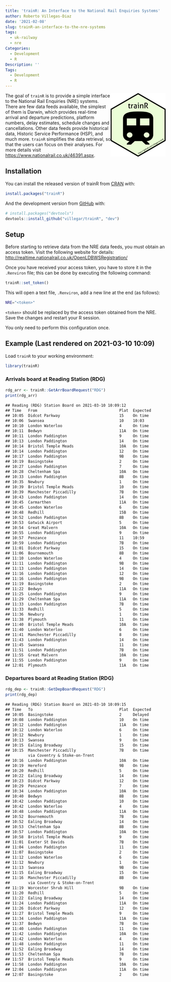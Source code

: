 ```yaml
---
title: 'trainR: An Interface to the National Rail Enquiries Systems'
author: Roberto Villegas-Diaz
date: '2021-02-08'
slug: trainR-an-interface-to-the-nre-systems
tags:
  - uk-railway
  - nre
Categories:
  - Development
  - R
Description: ''
Tags:
  - Development
  - R
---
```


<img src="https://raw.githubusercontent.com/villegar/trainR/main/inst/images/logo.png" alt="logo" align="right" height=200px/>

The goal of `trainR` is to provide a simple interface to the 
National Rail Enquiries (NRE) systems. There are few data feeds 
available, the simplest of them is Darwin, which provides real-time 
arrival and departure predictions, platform numbers, delay estimates, 
schedule changes and cancellations. Other data feeds provide historical 
data, Historic Service Performance (HSP), and much more. `trainR` 
simplifies the data retrieval, so that the users can focus on their 
analyses. For more details visit 
https://www.nationalrail.co.uk/46391.aspx.

## Installation

You can install the released version of trainR from [CRAN](https://CRAN.R-project.org) with:

``` r
install.packages("trainR")
```

And the development version from [GitHub](https://github.com/) with:

``` r
# install.packages("devtools")
devtools::install_github("villegar/trainR", "dev")
```

## Setup
Before starting to retrieve data from the NRE data feeds, you must obtain an access token. 
Visit the following website for details: http://realtime.nationalrail.co.uk/OpenLDBWSRegistration/

Once you have received your access token, you have to store it in the `.Renviron` file; this can be 
done by executing the following command:


```r
trainR::set_token()
```

This will open a text file, `.Renviron`, add a new line at the end (as follows):

```bash
NRE="<token>"
```

`<token>` should be replaced by the access token obtained from the NRE. Save the changes and restart 
your R session.

You only need to perform this configuration once.

## Example (Last rendered on 2021-03-10 10:09)

Load `trainR` to your working environment:

```r
library(trainR)
```

### Arrivals board at Reading Station (RDG)


```r
rdg_arr <- trainR::GetArrBoardRequest("RDG")
print(rdg_arr)
```

```
## Reading (RDG) Station Board on 2021-03-10 10:09:12
## Time   From                                    Plat  Expected
## 10:05  Didcot Parkway                          15    On time
## 10:06  Swansea                                 10    10:03
## 10:10  London Waterloo                         4     On time
## 10:11  Bedwyn                                  11A   On time
## 10:11  London Paddington                       9     On time
## 10:13  London Paddington                       14    On time
## 10:14  Bristol Temple Meads                    10A   On time
## 10:14  London Paddington                       12    On time
## 10:17  London Paddington                       9B    On time
## 10:19  Basingstoke                             2     On time
## 10:27  London Paddington                       7     On time
## 10:28  Cheltenham Spa                          10A   On time
## 10:33  London Paddington                       8B    On time
## 10:35  Newbury                                 1     On time
## 10:39  Bristol Temple Meads                    10    On time
## 10:39  Manchester Piccadilly                   7B    On time
## 10:43  London Paddington                       14    On time
## 10:45  Carmarthen                              11A   On time
## 10:45  London Waterloo                         6     On time
## 10:48  Redhill                                 15B   On time
## 10:52  London Paddington                       8B    On time
## 10:53  Gatwick Airport                         5     On time
## 10:54  Great Malvern                           10A   On time
## 10:55  London Paddington                       9     On time
## 10:57  Penzance                                11    10:59
## 10:59  London Paddington                       7B    On time
## 11:01  Didcot Parkway                          15    On time
## 11:06  Bournemouth                             8B    On time
## 11:10  London Waterloo                         4     On time
## 11:11  London Paddington                       9B    On time
## 11:13  London Paddington                       14    On time
## 11:16  London Paddington                       12    On time
## 11:16  London Paddington                       9B    On time
## 11:19  Basingstoke                             2     On time
## 11:22  Bedwyn                                  11A   On time
## 11:25  London Paddington                       9     On time
## 11:29  Cheltenham Spa                          11A   On time
## 11:33  London Paddington                       7B    On time
## 11:33  Redhill                                 5     On time
## 11:36  Newbury                                 1     On time
## 11:38  Plymouth                                11    On time
## 11:40  Bristol Temple Meads                    10A   On time
## 11:40  London Waterloo                         6     On time
## 11:41  Manchester Piccadilly                   8     On time
## 11:43  London Paddington                       14    On time
## 11:45  Swansea                                 11    On time
## 11:51  London Paddington                       7B    On time
## 11:55  Great Malvern                           10A   On time
## 11:55  London Paddington                       9     On time
## 12:01  Plymouth                                11A   On time
```

### Departures board at Reading Station (RDG)


```r
rdg_dep <- trainR::GetDepBoardRequest("RDG")
print(rdg_dep)
```

```
## Reading (RDG) Station Board on 2021-03-10 10:09:15
## Time   To                                      Plat  Expected
## 10:05  Basingstoke                             2     Delayed
## 10:08  London Paddington                       10    On time
## 10:12  London Paddington                       11A   On time
## 10:12  London Waterloo                         6     On time
## 10:12  Newbury                                 1     On time
## 10:13  Swansea                                 9     On time
## 10:15  Ealing Broadway                         15    On time
## 10:15  Manchester Piccadilly                   7B    On time
##        via Coventry & Stoke-on-Trent           
## 10:16  London Paddington                       10A   On time
## 10:19  Hereford                                9B    On time
## 10:20  Redhill                                 5     On time
## 10:22  Ealing Broadway                         14    On time
## 10:23  Didcot Parkway                          12    On time
## 10:29  Penzance                                7     On time
## 10:34  London Paddington                       10A   On time
## 10:40  Bedwyn                                  8B    On time
## 10:42  London Paddington                       10    On time
## 10:42  London Waterloo                         4     On time
## 10:48  London Paddington                       11A   On time
## 10:52  Bournemouth                             7B    On time
## 10:52  Ealing Broadway                         14    On time
## 10:53  Cheltenham Spa                          8B    On time
## 10:57  London Paddington                       10A   On time
## 10:58  Bristol Temple Meads                    9     On time
## 11:01  Exeter St Davids                        7B    On time
## 11:04  London Paddington                       11    On time
## 11:07  Basingstoke                             2     On time
## 11:12  London Waterloo                         6     On time
## 11:12  Newbury                                 1     On time
## 11:13  Swansea                                 9B    On time
## 11:15  Ealing Broadway                         15    On time
## 11:16  Manchester Piccadilly                   8B    On time
##        via Coventry & Stoke-on-Trent           
## 11:19  Worcester Shrub Hill                    9B    On time
## 11:20  Redhill                                 5     On time
## 11:22  Ealing Broadway                         14    On time
## 11:24  London Paddington                       11A   On time
## 11:26  Didcot Parkway                          12    On time
## 11:27  Bristol Temple Meads                    9     On time
## 11:34  London Paddington                       11A   On time
## 11:37  Bedwyn                                  7B    On time
## 11:40  London Paddington                       11    On time
## 11:42  London Paddington                       10A   On time
## 11:42  London Waterloo                         4     On time
## 11:48  London Paddington                       11    On time
## 11:52  Ealing Broadway                         14    On time
## 11:53  Cheltenham Spa                          7B    On time
## 11:57  Bristol Temple Meads                    9     On time
## 11:58  London Paddington                       10A   On time
## 12:04  London Paddington                       11A   On time
## 12:07  Basingstoke                             2     On time
```
